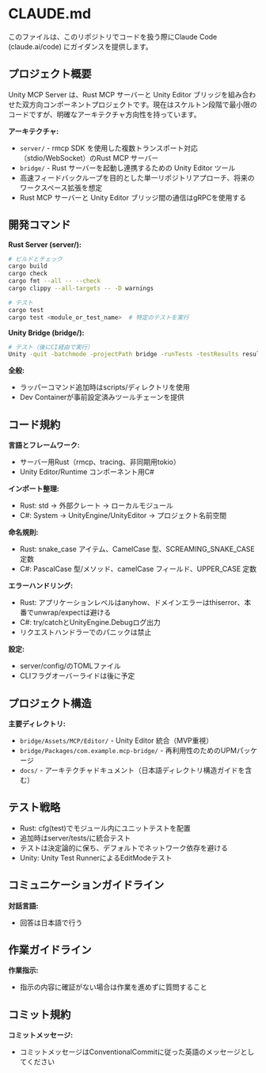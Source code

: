 # CLAUDE.md

このファイルは、このリポジトリでコードを扱う際にClaude Code (claude.ai/code) にガイダンスを提供します。

## プロジェクト概要

Unity MCP Server は、Rust MCP サーバーと Unity Editor ブリッジを組み合わせた双方向コンポーネントプロジェクトです。現在はスケルトン段階で最小限のコードですが、明確なアーキテクチャ方向性を持っています。

**アーキテクチャ:**
- `server/` - rmcp SDK を使用した複数トランスポート対応（stdio/WebSocket）のRust MCP サーバー
- `bridge/` - Rust サーバーを起動し連携するための Unity Editor ツール
- 高速フィードバックループを目的とした単一リポジトリアプローチ、将来のワークスペース拡張を想定
- Rust MCP サーバーと Unity Editor ブリッジ間の通信はgRPCを使用する

## 開発コマンド

**Rust Server (server/):**
```bash
# ビルドとチェック
cargo build
cargo check
cargo fmt --all -- --check
cargo clippy --all-targets -- -D warnings

# テスト
cargo test
cargo test <module_or_test_name>  # 特定のテストを実行
```

**Unity Bridge (bridge/):**
```bash
# テスト（後にCI経由で実行）
Unity -quit -batchmode -projectPath bridge -runTests -testResults results.xml -testPlatform EditMode
```

**全般:**
- ラッパーコマンド追加時はscripts/ディレクトリを使用
- Dev Containerが事前設定済みツールチェーンを提供

## コード規約

**言語とフレームワーク:**
- サーバー用Rust（rmcp、tracing、非同期用tokio）
- Unity Editor/Runtime コンポーネント用C#

**インポート整理:**
- Rust: std → 外部クレート → ローカルモジュール
- C#: System → UnityEngine/UnityEditor → プロジェクト名前空間

**命名規則:**
- Rust: snake_case アイテム、CamelCase 型、SCREAMING_SNAKE_CASE 定数
- C#: PascalCase 型/メソッド、camelCase フィールド、UPPER_CASE 定数

**エラーハンドリング:**
- Rust: アプリケーションレベルはanyhow、ドメインエラーはthiserror、本番でunwrap/expectは避ける
- C#: try/catchとUnityEngine.Debugログ出力
- リクエストハンドラーでのパニックは禁止

**設定:**
- server/config/のTOMLファイル
- CLIフラグオーバーライドは後に予定

## プロジェクト構造

**主要ディレクトリ:**
- `bridge/Assets/MCP/Editor/` - Unity Editor 統合（MVP重視）
- `bridge/Packages/com.example.mcp-bridge/` - 再利用性のためのUPMパッケージ
- `docs/` - アーキテクチャドキュメント（日本語ディレクトリ構造ガイドを含む）

## テスト戦略

- Rust: cfg(test)でモジュール内にユニットテストを配置
- 追加時はserver/tests/に統合テスト
- テストは決定論的に保ち、デフォルトでネットワーク依存を避ける
- Unity: Unity Test RunnerによるEditModeテスト

## コミュニケーションガイドライン

**対話言語:**
- 回答は日本語で行う

## 作業ガイドライン

**作業指示:**
- 指示の内容に確証がない場合は作業を進めずに質問すること

## コミット規約

**コミットメッセージ:**
- コミットメッセージはConventionalCommitに従った英語のメッセージとしてください